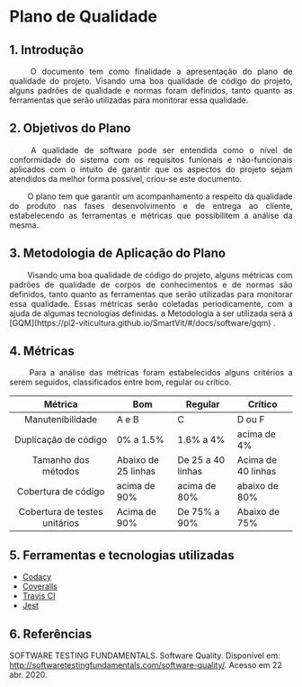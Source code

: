 # <a name="Plano de Qualidade"> Plano de Qualidade </a>

## 1. <a name="1">Introdução</a>

<p align = "justify"> &emsp;&emsp; O documento tem como finalidade a apresentação do plano de qualidade do projeto. Visando uma boa qualidade de código do projeto, alguns padrões de qualidade e normas foram definidos, tanto quanto as ferramentas que serão utilizadas para monitorar essa qualidade. </p>

## 2. <a name="2">Objetivos do Plano</a>

<p align = "justify"> &emsp;&emsp; A qualidade de software pode ser entendida como o nível de conformidade do sistema com os requisitos funionais e não-funcionais aplicados com o intuito de garantir que os aspectos do projeto sejam atendidos da melhor forma possível, criou-se este documento. </p>

<p align = "justify"> &emsp;&emsp; O plano tem que garantir um acompanhamento a respeito da qualidade do produto nas fases desenvolvimento e de entrega ao cliente, estabelecendo as ferramentas e métricas que possibilitem a análise da mesma. </p>


## 3. <a name="3">Metodologia de Aplicação do Plano</a>

<p align = "justify"> &emsp;&emsp; Visando uma boa qualidade de código do projeto, alguns métricas com padrões de qualidade de corpos de conhecimentos e de normas são definidos, tanto quanto as ferramentas que serão utilizadas para monitorar essa qualidade. Essas métricas serão coletadas periodicamente, com a ajuda de algumas tecnologias definidas. a Metodologia a ser utilizada será a [GQM](https://pi2-viticultura.github.io/SmartVit/#/docs/software/gqm) . </p>

## 4. <a name="4">Métricas</a>

<p align = "justify"> &emsp;&emsp; Para a análise das métricas foram estabelecidos alguns critérios a serem seguidos, classificados entre bom, regular ou crítico. </p>

|                    Métrica                    | Bom          | Regular      | Crítico       |
| :-------------------------------------------: | ------------ | ------------ | ------------- |
|                Manutenibilidade               | A e B        | C            | D ou F        |
|              Duplicação de código             | 0% a 1.5%    | 1.6% a 4%  | acima de 4%   |
|Tamanho dos métodos | Abaixo de 25 linhas | De 25 a 40 linhas | Acima de 40 linhas|
|              Cobertura de código              | acima de 90% | acima de 80% | abaixo de 80% |
|Cobertura de testes unitários | Acima de 90% |De 75% a 90% | Abaixo de 75%|


## 5. Ferramentas e tecnologias utilizadas

* [Codacy](https://www.codacy.com/)
* [Coveralls](https://coveralls.io/)
* [Travis CI](https://travis-ci.org/)
* [Jest](https://jestjs.io/)

## 6. Referências

SOFTWARE TESTING FUNDAMENTALS. Software Quality. Disponível em: <http://softwaretestingfundamentals.com/software-quality/>. Acesso em 22 abr. 2020.
